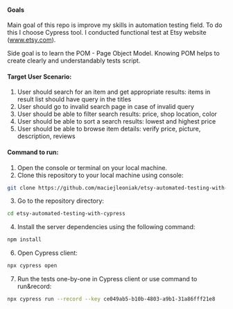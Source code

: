 #### Goals
Main goal of this repo is improve my skills in automation testing field. To do this I choose Cypress tool. 
I conducted functional test at Etsy website (www.etsy.com).   

Side goal is to learn the POM - Page Object Model. Knowing POM helps to create clearly and understandably tests script. 

#### Target User Scenario: 
1. User should search for an item and get appropriate results: items in result list should have query in the titles
2. User should go to invalid search page in case of invalid query
3. User should be able to filter search results: price, shop location, color
4. User should be able to sort a search results: lowest and highest price
5. User should be able to browse item details: verify price, picture, description, reviews

#### Command to run:
1. Open the console or terminal on your local machine.
2. Clone this repository to your local machine using console:
```sh
git clone https://github.com/maciejleoniak/etsy-automated-testing-with-cypress.git
```
3. Go to the repository directory:
```sh
cd etsy-automated-testing-with-cypress
```
4. Install the server dependencies using the following command:
 ```sh
npm install
```
6. Open Cypress client:
```sh
npx cypress open 
```
7. Run the tests one-by-one in Cypress client or use command to run&record:  
 ```sh
npx cypress run --record --key ce049ab5-b10b-4803-a9b1-31a86fff21e8
```
